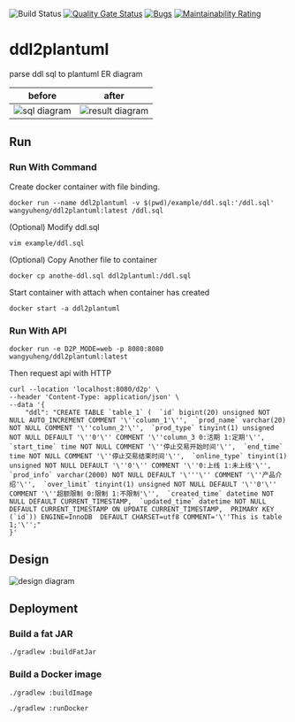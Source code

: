 ![Build Status](https://travis-ci.org/wangyuheng/ddl2plantuml.svg?branch=master) [![Quality Gate Status](https://sonarcloud.io/api/project_badges/measure?project=wangyuheng_ddl2plantuml&metric=alert_status)](https://sonarcloud.io/dashboard?id=wangyuheng_ddl2plantuml)
 [![Bugs](https://sonarcloud.io/api/project_badges/measure?project=wangyuheng_ddl2plantuml&metric=bugs)](https://sonarcloud.io/dashboard?id=wangyuheng_ddl2plantuml) [![Maintainability Rating](https://sonarcloud.io/api/project_badges/measure?project=wangyuheng_ddl2plantuml&metric=sqale_rating)](https://sonarcloud.io/dashboard?id=wangyuheng_ddl2plantuml)

# ddl2plantuml

parse ddl sql to plantuml ER diagram

| before                                                                                                                                         | after                                                                                                                                                |
|------------------------------------------------------------------------------------------------------------------------------------------------|------------------------------------------------------------------------------------------------------------------------------------------------------|
| ![sql diagram](http://www.plantuml.com/plantuml/proxy?src=https://raw.githubusercontent.com/wangyuheng/ddl2plantuml/master/.plantuml/sql.puml) | ![result diagram](http://www.plantuml.com/plantuml/proxy?src=https://raw.githubusercontent.com/wangyuheng/ddl2plantuml/master/.plantuml/result.puml) |

## Run

### Run With Command

Create docker container with file binding.
```shell
docker run --name ddl2plantuml -v $(pwd)/example/ddl.sql:'/ddl.sql' wangyuheng/ddl2plantuml:latest /ddl.sql
```

(Optional) Modify ddl.sql

```shell
vim example/ddl.sql 
```

(Optional) Copy Another file to container

```shell
docker cp anothe-ddl.sql ddl2plantuml:/ddl.sql
```

Start container with attach when container has created

```shell
docker start -a ddl2plantuml
```

### Run With API

```shell
docker run -e D2P_MODE=web -p 8080:8080  wangyuheng/ddl2plantuml:latest
```

Then request api with HTTP

```shell
curl --location 'localhost:8080/d2p' \
--header 'Content-Type: application/json' \
--data '{
    "ddl": "CREATE TABLE `table_1` (  `id` bigint(20) unsigned NOT NULL AUTO_INCREMENT COMMENT '\''column_1'\'',  `prod_name` varchar(20) NOT NULL COMMENT '\''column_2'\'',  `prod_type` tinyint(1) unsigned NOT NULL DEFAULT '\''0'\'' COMMENT '\''column_3 0:活期 1:定期'\'',  `start_time` time NOT NULL COMMENT '\''停止交易开始时间'\'',  `end_time` time NOT NULL COMMENT '\''停止交易结束时间'\'',  `online_type` tinyint(1) unsigned NOT NULL DEFAULT '\''0'\'' COMMENT '\''0:上线 1:未上线'\'',  `prod_info` varchar(2000) NOT NULL DEFAULT '\'''\'' COMMENT '\''产品介绍'\'',  `over_limit` tinyint(1) unsigned NOT NULL DEFAULT '\''0'\'' COMMENT '\''超额限制 0:限制 1:不限制'\'',  `created_time` datetime NOT NULL DEFAULT CURRENT_TIMESTAMP,  `updated_time` datetime NOT NULL DEFAULT CURRENT_TIMESTAMP ON UPDATE CURRENT_TIMESTAMP,  PRIMARY KEY (`id`)) ENGINE=InnoDB  DEFAULT CHARSET=utf8 COMMENT='\''This is table 1;'\'';"
}'
```

## Design

![design diagram](http://www.plantuml.com/plantuml/proxy?src=https://raw.githubusercontent.com/wangyuheng/ddl2plantuml/master/.plantuml/design.puml)

## Deployment

### Build a fat JAR

```shell
./gradlew :buildFatJar
```

### Build a Docker image

```shell
./gradlew :buildImage
```

```shell
./gradlew :runDocker
```